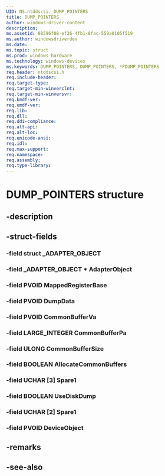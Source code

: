 ```yaml
---
UID: NS.ntddscsi._DUMP_POINTERS
title: DUMP_POINTERS
author: windows-driver-content
description: 
ms.assetid: 88596f08-ef26-4fb1-8fac-559a0105f519
ms.author: windowsdriverdev
ms.date: 
ms.topic: struct
ms.prod: windows-hardware
ms.technology: windows-devices
ms.keywords: DUMP_POINTERS, DUMP_POINTERS, *PDUMP_POINTERS
req.header: ntddscsi.h
req.include-header:
req.target-type:
req.target-min-winverclnt:
req.target-min-winversvr:
req.kmdf-ver:
req.umdf-ver:
req.lib:
req.dll:
req.ddi-compliance:
req.alt-api:
req.alt-loc:
req.unicode-ansi:
req.idl:
req.max-support:
req.namespace:
req.assembly:
req.type-library:
---
```


# DUMP_POINTERS structure

## -description



## -struct-fields

### -field struct _ADAPTER_OBJECT			
 	
### -field _ADAPTER_OBJECT * AdapterObject			
 	
### -field PVOID MappedRegisterBase			
 	
### -field PVOID DumpData			
 	
### -field PVOID CommonBufferVa			
 	
### -field LARGE_INTEGER CommonBufferPa			
 	
### -field ULONG CommonBufferSize			
 	
### -field BOOLEAN AllocateCommonBuffers			
 	
### -field UCHAR [3] Spare1			
 	
### -field BOOLEAN UseDiskDump			
 	
### -field UCHAR [2] Spare1			
 	
### -field PVOID DeviceObject			
 	
## -remarks

## -see-also